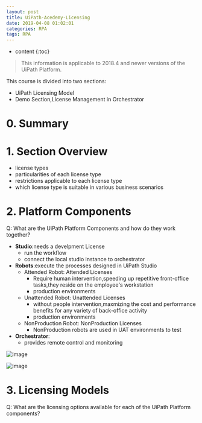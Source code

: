```yaml
---
layout: post
title: UiPath-Acedemy-Licensing
date: 2019-04-08 01:02:01
categories: RPA
tags: RPA
---
```

* content
{:toc}

> This information is applicable to 2018.4 and newer versions of the UiPath Platform.

This course is divided into two sections:
- UiPath Licensing Model
- Demo Section,License Management in Orchestrator

# 0. Summary

# 1. Section Overview

- license types
- particularities of each license type
- restrictions applicable to each license type
- which license type is suitable in various business scenarios

# 2. Platform Components

Q: What are the UiPath Platform Components and how do they work together?

- **Studio**:needs a develpment License
    - run the workflow
    - connect the local studio instance to orchestrator
- **Robots**:execute the processes designed in UiPath Studio
    - Attended Robot: Attended Licenses
        - Require human intervention,speeding up repetitive front-office tasks,they reside on the employee's workstation
        - production environments
    - Unattended Robot: Unattended Licenses
        - without people intervention,maxmizing the cost and performance benefits for any variety of back-office activity
        - production environments
    - NonProduction Robot: NonProduction Licenses
        - NonProduction robots are used in UAT environments to test
- **Orchestrator**:
    - provides remote control and monitoring

![image](https://user-images.githubusercontent.com/18595935/57781096-767f4d00-7764-11e9-8cdb-841453ccbce9.png)

![image](https://user-images.githubusercontent.com/18595935/57781214-b6463480-7764-11e9-8a53-8b3b761f6618.png)

# 3. Licensing Models

Q: What are the licensing options available for each of the UiPath Platform components?

